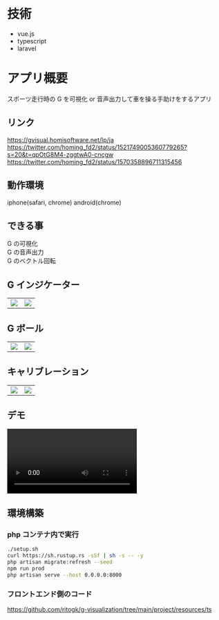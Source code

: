 # 技術

- vue.js
- typescript
- laravel

# アプリ概要

スポーツ走行時の G を可視化 or 音声出力して車を操る手助けをするアプリ

## リンク

https://gvisual.homisoftware.net/lp/ja  
https://twitter.com/homing_fd2/status/1521749005360779265?s=20&t=qpOtG8M4-zggtwA0-cncgw
https://twitter.com/homing_fd2/status/1570358896711315456

## 動作環境

iphone(safari, chrome)
android(chrome)

## できる事

G の可視化  
G の音声出力  
G のベクトル回転

## G インジケーター

|                                                                                                                   |                                                                                                                   |
| :---------------------------------------------------------------------------------------------------------------: | :---------------------------------------------------------------------------------------------------------------: |
| <img src="https://user-images.githubusercontent.com/72111956/167336480-bb207c66-b289-4197-ba51-4dda7eed0a04.png"> | <img src="https://user-images.githubusercontent.com/72111956/167336769-50288979-6ccf-4dd5-a106-bdcc471ab45d.png"> |

## G ボール

|                                                                                                                   |                                                                                                                   |
| :---------------------------------------------------------------------------------------------------------------: | :---------------------------------------------------------------------------------------------------------------: |
| <img src="https://user-images.githubusercontent.com/72111956/167336420-ae7cfb1f-8ceb-4c2b-a7c2-2d58dfcc6bda.png"> | <img src="https://user-images.githubusercontent.com/72111956/166639455-31419185-d52c-4d17-a530-b067ab87962c.PNG"> |

## キャリブレーション

|                                                                                                                   |                                                                                                                   |
| :---------------------------------------------------------------------------------------------------------------: | :---------------------------------------------------------------------------------------------------------------: |
| <img src="https://user-images.githubusercontent.com/72111956/166639071-71d8d948-bf4d-42ac-9812-a2ea3610f11d.PNG"> | <img src="https://user-images.githubusercontent.com/72111956/166639066-5c035886-1728-474b-aaf3-951096c15134.PNG"> |

## デモ

<video src="https://user-images.githubusercontent.com/72111956/190582702-4d902ad0-a674-41cf-ae12-8c52dca0863b.mp4"></video>

## 環境構築

### php コンテナ内で実行

```sh
./setup.sh
curl https://sh.rustup.rs -sSf | sh -s -- -y
php artisan migrate:refresh --seed
npm run prod
php artisan serve --host 0.0.0.0:8000
```

### フロントエンド側のコード

https://github.com/ritogk/g-visualization/tree/main/project/resources/ts
